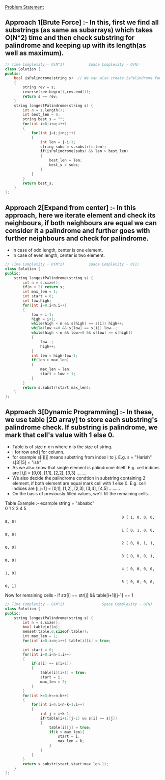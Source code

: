 [Problem Statement](https://leetcode.com/problems/longest-palindromic-substring/)

## Approach 1[Brute Force] :- In this, first we find all substrings (as same as subarrays) which takes O(N^2) time and then check substring for palindrome and keeping up with its length(as well as maximum).

```cpp
// Time Complexity - O(N^3)           Space Complexity - O(N)
class Solution {
public:
    bool isPalindrome(string s)  // We can also create isPalindrome function using start and end index,and check if they are equal or not. if not return false.
    {
        string rev = s;
        reverse(rev.begin(),rev.end());
        return s == rev;
    }
    string longestPalindrome(string s) {
        int n = s.length();
        int best_len = 0;
        string best_s = "";
        for(int i=0;i<n;i++)
        {
            for(int j=i;j<n;j++)
            {
                int len = j-i+1;
                string subs = s.substr(i,len);
                if(isPalindrome(subs) && len > best_len)
                {
                    best_len = len;
                    best_s = subs;
                }
            }
        }
        return best_s;
    }
};
```

## Approach 2[Expand from center] :- In this approach, here we iterate element and check its neighbours, if both neighbours are equal we can consider it a palindrome and further goes with further neighbours and check for palindrome.
- In case of odd length, center is one element.
- In case of even length, center is two element.

```cpp
// Time Complexity - O(N^2)           Space Complexity - O(1)
class Solution {
public:
    string longestPalindrome(string s) {
        int n = s.size();
        if(n < 2) return s;
        int max_len = 1;
        int start = 0;
        int low,high;
        for(int i=0;i<n;i++)
        {
            low = i-1;
            high = i+1;
            while(high < n && s[high] == s[i]) high++;
            while(low >=0 && s[low] == s[i]) low--;
            while(high < n && low>=0 && s[low] == s[high])
            {
                low--;
                high++;
            }
            int len = high-low-1;
            if(len > max_len)
            {
                max_len = len;
                start = low + 1;
            }
        }
        return s.substr(start,max_len);
    }
};
```

## Approach 3[Dynamic Programming] :- In these, we use table [2D array] to store each substring's palindrome check. If substring is palindrome, we mark that cell's value with 1 else 0.
- Table is of size n x n where n is the size of string.
- i for row and j for column.
- for example s[i][j] means substring from index i to j. E.g. s = "Harish"     s[3][5] = "ish"
- As we also know that single element is palindrome itself. E.g. cell indices are [i,j] = [0,0], [1,1], [2,2], [3,3] ........
- We also decide the palindrome condtion in substring containing 2 element, if both element are equal mark cell with 1 else 0. E.g. cell indices are [i,j+1] = [0,1], [1,2], [2,3], [3,4], [4,5] .........
- On the basis of previously filled values, we'll fill the remaining cells.

Table Example :-   example string = "abaabc"            
                                                            0   1  2  3  4  5
                                                           
                                                         0 [ 1, 0, 0, 0, 0, 0]
                                                       
                                                         1 [ 0, 1, 0, 0, 0, 0]
                                                       
                                                         2 [ 0, 0, 1, 1, 0, 0]
                                                       
                                                         3 [ 0, 0, 0, 1, 0, 0]
                                                       
                                                         4 [ 0, 0, 0, 0, 1, 0]
                                                       
                                                         5 [ 0, 0, 0, 0, 0, 1]

Now for remaining cells - 
                            if str[i] == str[j] && table[i+1][j-1] == 1
```cpp
// Time Complexity - O(N^2)                 Space Complexity - O(N)
class Solution {
public:
    string longestPalindrome(string s) {
        int n = s.size();
        bool table[n][n];
        memset(table,0,sizeof(table));
        int max_len = 1;
        for(int i=0;i<n;i++) table[i][i] = true;
        
        int start = 0;
        for(int i=0;i<n-1;i++)
        {
            if(s[i] == s[i+1])
            {
                table[i][i+1] = true;
                start = i;
                max_len = 2;
            }
        }
        for(int k=3;k<=n;k++)
        {
            for(int i=0;i<n-k+1;i++)
            {
                int j = i+k-1;
                if(table[i+1][j-1] && s[i] == s[j])
                {
                    table[i][j] = true;
                    if(k > max_len){
                        start = i;
                        max_len = k;
                    }
                }
            }
        }
        return s.substr(start,start+max_len-1);
    }
};
```

